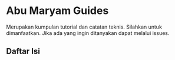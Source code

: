 # Abu Maryam Guides

Merupakan kumpulan tutorial dan catatan teknis. Silahkan untuk dimanfaatkan. Jika ada yang ingin ditanyakan dapat melalui issues.

## Daftar Isi
